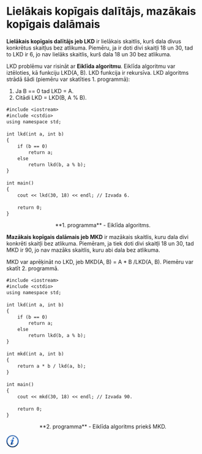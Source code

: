 # Lielākais kopīgais dalītājs, mazākais kopīgais dalāmais

**Lielākais kopīgais dalītājs jeb LKD** ir lielākais skaitlis, kurš dala divus konkrētus skaitļus bez atlikuma. Piemēru, ja ir doti divi skaitļi 18 un 30, tad to LKD ir 6, jo nav lielāks skaitlis, kurš dala 18 un 30 bez atlikuma.

LKD problēmu var risināt ar **Eiklīda algoritmu**. Eiklīda algoritmu var iztēloties, kā funkciju LKD(A, B). LKD funkcija ir rekursīva. LKD algoritms strādā šādi (piemēru var skatīties 1. programmā):

1. Ja B == 0 tad LKD = A.
1. Citādi LKD = LKD(B, A % B).

```
#include <iostream>
#include <cstdio>
using namespace std;

int lkd(int a, int b)
{
    if (b == 0)
        return a;
    else
        return lkd(b, a % b);
}

int main()
{
    cout << lkd(30, 18) << endl; // Izvada 6.

    return 0;
}
```

<center>
**1. programma** - Eiklīda algoritms.
</center>

**Mazākais kopīgais dalāmais jeb MKD** ir mazākais skaitlis, kuru dala divi konkrēti skaitļi bez atlikuma. Piemēram, ja tiek doti divi skaitļi 18 un 30, tad MKD ir 90, jo nav mazāks skaitlis, kuru abi dala bez atlikuma.

MKD var aprēķināt no LKD, jeb MKD(A, B) = A * B /LKD(A, B). Piemēru var skatīt 2. programmā.

```
#include <iostream>
#include <cstdio>
using namespace std;

int lkd(int a, int b)
{
    if (b == 0)
        return a;
    else
        return lkd(b, a % b);
}

int mkd(int a, int b)
{
    return a * b / lkd(a, b);
}

int main()
{
    cout << mkd(30, 18) << endl; // Izvada 90.

    return 0;
}
```

<center>
**2. programma** - Eiklīda algoritms priekš MKD.
</center>

<a href="http://lv.wikipedia.org/wiki/Eikl%C4%ABda_algoritms" target="_blank">![Vairāk informācija](/media/theory/information.png)</a>